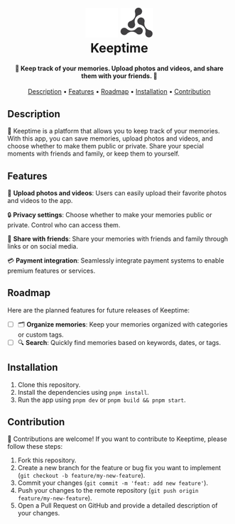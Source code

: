 <h1 align="center">
  <br>
  <img src="/public/app-logo-light.png#gh-dark-mode-only" alt="Keeptime">
  <img src="/public/app-logo-dark.png#gh-light-mode-only" alt="Keeptime">
  <br>
  Keeptime
  <br>
</h1>

<h4 align="center">📸 Keep track of your memories. Upload photos and videos, and share them with your friends. 🎉</h4>

<p align="center">
  <a href="#description">Description</a> •
  <a href="#features">Features</a> •
  <a href="#roadmap">Roadmap</a> •
  <a href="#installation">Installation</a> •
  <a href="#contribution">Contribution</a> 
</p>

## Description

🎉 Keeptime is a platform that allows you to keep track of your memories. With this app, you can save memories, upload photos and videos, and choose whether to make them public or private. Share your special moments with friends and family, or keep them to yourself.

## Features

📸 **Upload photos and videos**: Users can easily upload their favorite photos and videos to the app.

🔒 **Privacy settings**: Choose whether to make your memories public or private. Control who can access them.

🎊 **Share with friends**: Share your memories with friends and family through links or on social media.

💳 **Payment integration**: Seamlessly integrate payment systems to enable premium features or services.

## Roadmap

Here are the planned features for future releases of Keeptime:

- [ ] 🗂️ **Organize memories**: Keep your memories organized with categories or custom tags.
- [ ] 🔍 **Search**: Quickly find memories based on keywords, dates, or tags.

## Installation

1. Clone this repository.
2. Install the dependencies using `pnpm install`.
3. Run the app using `pnpm dev` or `pnpm build && pnpm start`.

## Contribution

🤝 Contributions are welcome! If you want to contribute to Keeptime, please follow these steps:

1. Fork this repository.
2. Create a new branch for the feature or bug fix you want to implement (`git checkout -b feature/my-new-feature`).
3. Commit your changes (`git commit -m 'feat: add new feature'`).
4. Push your changes to the remote repository (`git push origin feature/my-new-feature`).
5. Open a Pull Request on GitHub and provide a detailed description of your changes.

